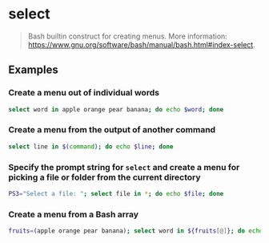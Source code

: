 # select

> Bash builtin construct for creating menus. More information: <https://www.gnu.org/software/bash/manual/bash.html#index-select>.

## Examples

### Create a menu out of individual words

```bash
select word in apple orange pear banana; do echo $word; done
```

### Create a menu from the output of another command

```bash
select line in $(command); do echo $line; done
```

### Specify the prompt string for `select` and create a menu for picking a file or folder from the current directory

```bash
PS3="Select a file: "; select file in *; do echo $file; done
```

### Create a menu from a Bash array

```bash
fruits=(apple orange pear banana); select word in ${fruits[@]}; do echo $word; done
```
